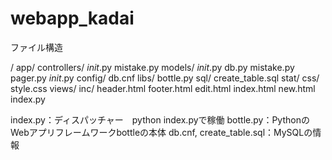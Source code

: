 # webapp_kadai

ファイル構造

/
  app/
    controllers/
      _init_.py
      mistake.py
    models/
      _init_.py
      db.py
      mistake.py
      pager.py
    _init_.py
  config/
    db.cnf
  libs/
    bottle.py
  sql/
    create_table.sql
  stat/
    css/
      style.css
  views/
    inc/
      header.html
      footer.html
    edit.html
    index.html
    new.html
  index.py
  
  index.py：ディスパッチャー　python index.pyで稼働
  bottle.py：PythonのWebアプリフレームワークbottleの本体
  db.cnf, create_table.sql：MySQLの情報
